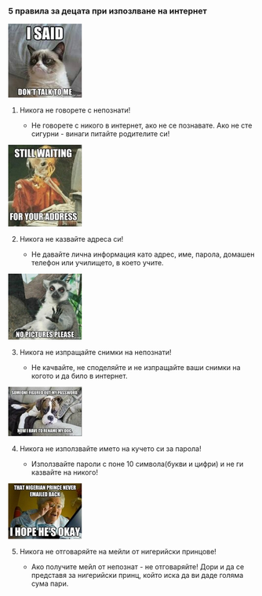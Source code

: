 ### 5 правила за децата при изпозлване на интернет

![Alt Text](/assets/dont_talk.jpeg)

1. Никога не говорете с непознати!

   - Не говорете с никого в интернет, ако не се познавате. Ако не сте сигурни - винаги питайте родителите си!

![Alt Text](/assets/address.jpeg)

2. Никога не казвайте адреса си!

   - Не давайте лична информация като адрес, име, парола, домашен телефон или училището, в което учите.

![Alt Text](/assets/no-pictures-please.jpeg)

3. Никога не изпращайте снимки на непознати!

   - Не качвайте, не споделяйте и не изпращайте ваши снимки на когото и да било в интернет.

![Alt Text](/assets/cyber-dogo.jpeg)

4. Никога не използвайте името на кучето си за парола!

   - Използвайте пароли с поне 10 символа(букви и цифри) и не ги казвайте на никого!

![Alt Text](/assets/nigerian_prince.jpeg)

5. Никога не отговаряйте на мейли от нигерийски принцове!

   - Ако получите мейл от непознат - не отговаряйте! Дори и да се представя за нигерийски принц, който иска да ви даде голяма сума пари.
